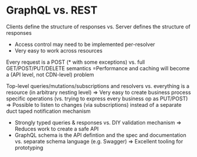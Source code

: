 # GraphQL vs. REST

Clients define the structure of responses vs. Server defines the structure of responses
- Access control may need to be implemented per-resolver
- Very easy to work across resources

Every request is a POST (* with some exceptions) vs. full GET/POST/PUT/DELETE semantics
 =Performance and caching will become a (API level, not CDN-level) problem

Top-level queries/mutations/subscriptions and resolvers vs. everything is a resource (in arbitrary nesting level)
 => Very easy to create business process specific operations (vs. trying to express every business op as PUT/POST)
 => Possible to listen to changes (via subscriptions) instead of a separate duct taped notification mechanism
- Strongly typed queries & responses vs. DIY validation mechanism
 => Reduces work to create a safe API
- GraphQL schema is the API defintion and the spec and documentation vs. separate schema language (e.g. Swagger)
 => Excellent tooling for prototyping